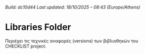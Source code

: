 *Build: dc10d44*
*Last updated: 18/10/2025 – 08:43 (Europe/Athens)*
# Libraries Folder  
Περιέχει τις τεχνικές αναφορές (versions) των βιβλιοθηκών του CHECKLIST project.
